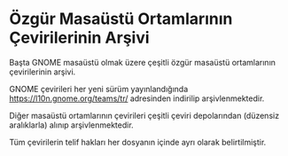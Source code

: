 # Özgür Masaüstü Ortamlarının Çevirilerinin Arşivi 

Başta GNOME masaüstü olmak üzere çeşitli özgür masaüstü ortamlarının çevirilerinin arşivi.

GNOME çevirileri her yeni sürüm yayınlandığında https://l10n.gnome.org/teams/tr/ adresinden indirilip arşivlenmektedir.

Diğer masaüstü ortamlarının çevirileri çeşitli çeviri depolarından (düzensiz aralıklarla) alınıp arşivlenmektedir.

Tüm çevirilerin telif hakları her dosyanın içinde ayrı olarak belirtilmiştir.
